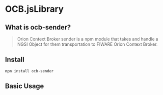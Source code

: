 # OCB.jsLibrary

## What is ocb-sender?

> Orion Context Broker sender is a npm module that takes and handle a NGSI Object for them transportation to FIWARE Orion Context Broker.

## Install
```
npm install ocb-sender
```
## Basic Usage



